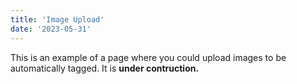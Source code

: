 ```yaml
---
title: 'Image Upload'
date: '2023-05-31'
---
```


This is an example of a page where you could upload images to be automatically tagged. It is **under contruction.**